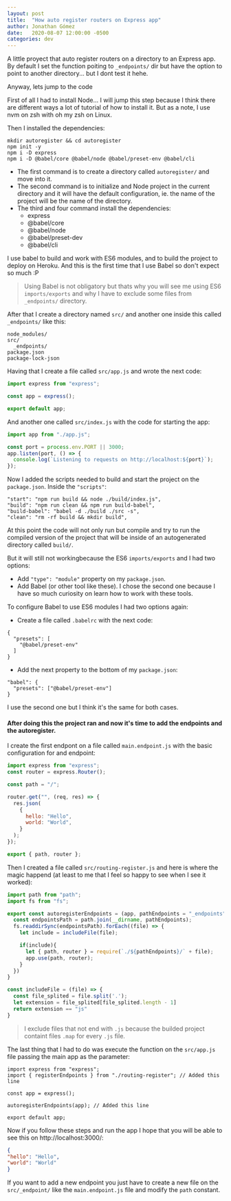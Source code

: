 ```yaml
---
layout: post
title:  "How auto register routers on Express app"
author: Jonathan Gómez
date:   2020-08-07 12:00:00 -0500
categories: dev
---
```


A little proyect that auto register routers on a directory to an Express app. By default I set the function poiting to ```_endpoints/``` dir
but have the option to point to another directory... but I dont test it hehe.

Anyway, lets jump to the code

First of all I had to install Node... I will jump this step because I think there are different ways a lot of tutorial of how to install it. But as a note,
I use nvm on zsh with oh my zsh on Linux.

Then I installed the dependencies:

```shell
mkdir autoregister && cd autoregister
npm init -y
npm i -D express 
npm i -D @babel/core @babel/node @babel/preset-env @babel/cli
```
- The first command is to create a directory called ```autoregister/``` and move into it.
- The second command is to initialize and Node project in the current directory and it will have the default configuration, ie. the name of the project will be
the name of the directory.
- The third and four command install the dependencies:
  - express
  - @babel/core
  - @babel/node
  - @babel/preset-dev
  - @babel/cli

I use babel to build and work with ES6 modules, and to build the project to deploy on Heroku. And this is the first time that I use Babel so don't expect
so much :P

> Using Babel is not obligatory but thats why you will see me using ES6 ```imports/exports``` and why I have to exclude some files from ```_endpoints/``` directory.

After that I create a directory named ```src/``` and another one inside this called ```_endpoints/``` like this:
```
node_modules/
src/
  _endpoints/
package.json
package-lock-json
```

Having that I create a file called ```src/app.js``` and wrote the next code:
```js
import express from "express";

const app = express();

export default app;
```
And another one called ```src/index.js``` with the code for starting the app:
```js
import app from "./app.js";

const port = process.env.PORT || 3000;
app.listen(port, () => {
  console.log(`Listening to requests on http://localhost:${port}`);
});
```

Now I added the scripts needed to build and start the project on the ```package.json```. Inside the ```"scripts"```:
```
"start": "npm run build && node ./build/index.js",
"build": "npm run clean && npm run build-babel",
"build-babel": "babel -d ./build ./src -s",
"clean": "rm -rf build && mkdir build",
```
At this point the code will not only run but compile and try to run the compiled version of the project that will be inside of an
autogenerated directory called ```build/```.

But it will still not workingbecause the ES6 ```imports/exports``` and I had two options:
* Add ```"type": "module"``` property on my ```package.json```.
* Add Babel (or other tool like these).
I chose the second one because I have so much curiosity on learn how to work with these tools.

To configure Babel to use ES6 modules I had two options again:
* Create a file called ```.babelrc``` with the next code:
```
{
  "presets": [
    "@babel/preset-env"
  ]
}
```
* Add the next property to the bottom of my ```package.json```:
```
"babel": {
  "presets": ["@babel/preset-env"]
}
```
I use the second one but I think it's the same for both cases.

#### After doing this the project ran and now it's time to add the endpoints and the autoregister.
I create the first endpont on a file called ```main.endpoint.js``` with the basic configuration for and endpoint:
```js
import express from "express";
const router = express.Router();

const path = "/";

router.get("", (req, res) => {
  res.json(
    {
      hello: "Hello",
      world: "World",
    }
  );
});

export { path, router };
```

Then I created a file called ```src/routing-register.js``` and here is where the magic happend (at least to me that
I feel so happy to see when I see it worked):
```js
import path from "path";
import fs from "fs";

export const autoregisterEndpoints = (app, pathEndpoints = "_endpoints") => {
  const endpointsPath = path.join(__dirname, pathEndpoints);
  fs.readdirSync(endpointsPath).forEach((file) => {
    let include = includeFile(file);

    if(include){
      let { path, router } = require(`./${pathEndpoints}/` + file);
      app.use(path, router);
    }
  })
}

const includeFile = (file) => {
  const file_splited = file.split('.');
  let extension = file_splited[file_splited.length - 1]
  return extension == "js"
}
```
> I exclude files that not end with ```.js``` because the builded project containt files ```.map``` for every ```.js``` file.

The last thing that I had to do was execute the function on the ```src/app.js``` file passing the main app as the parameter:
```
import express from "express";
import { registerEndpoints } from "./routing-register"; // Added this line

const app = express();

autoregisterEndpoints(app); // Added this line

export default app;
```

Now if you follow these steps and run the app I hope that you will be able to see this on http://localhost:3000/:
```json
{
"hello": "Hello",
"world": "World"
}
```

If you want to add a new endpoint you just have to create a new file on the ```src/_endpoint/``` like the ```main.endpoint.js``` file
and modify the ```path``` constant.
